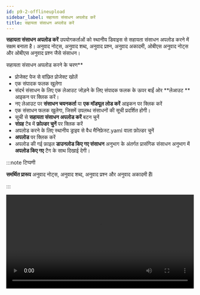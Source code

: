 ```yaml
---
id: p9-2-offlineupload
sidebar_label: सहायता संसाधन अपलोड करें
title: सहायता संसाधन अपलोड करें
---
```

**सहायता संसाधन अपलोड करें** उपयोगकर्ताओं को स्थानीय डिवाइस से सहायता संसाधन अपलोड करने में सक्षम बनाता है। अनुवाद नोट्स, अनुवाद शब्द, अनुवाद प्रश्न, अनुवाद अकादमी, ओबीएस अनुवाद नोट्स और ओबीएस अनुवाद प्रश्न जैसे संसाधन।

सहायता संसाधन अपलोड करने के चरण**

- प्रोजेक्ट पेज से वांछित प्रोजेक्ट खोलें
- एक संपादक फलक खुलेगा
- संदर्भ संसाधन के लिए एक लेआउट जोड़ने के लिए संपादक फलक के ऊपर बाईं ओर **लेआउट ** आइकन पर क्लिक करें।
- नए लेआउट पर **संसाधन चयनकर्ता** या **एक मॉड्यूल लोड करें** आइकन पर क्लिक करें
- एक संसाधन फलक खुलेगा, जिसमें उपलब्ध संसाधनों की सूची प्रदर्शित होगी।
- सूची से **सहायता संसाधन अपलोड करें** बटन चुनें
- **संग्रह** टैब में **फ़ोल्डर चुनें** पर क्लिक करें
- अपलोड करने के लिए स्थानीय ड्राइव से वैध मैनिफ़ेस्ट.yaml वाला फ़ोल्डर चुनें
- **अपलोड** पर क्लिक करें
- अपलोड की गई फ़ाइल **डाउनलोड किए गए संसाधन** अनुभाग के अंतर्गत प्रासंगिक संसाधन अनुभाग में **अपलोड किए गए** टैग के साथ दिखाई देगी।

:::note टिप्पणी

**समर्थित प्रारूप** अनुवाद नोट्स, अनुवाद शब्द, अनुवाद प्रश्न और अनुवाद अकादमी हैंI

:::

<video controls src="/0.5.6/en-upload-help-resource.mov" width="100%" type="video/mp4"/>
